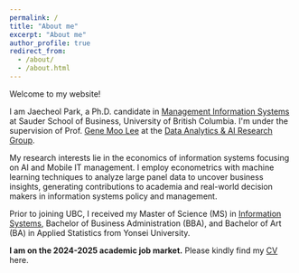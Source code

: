 ```yaml
---
permalink: /
title: "About me"
excerpt: "About me"
author_profile: true
redirect_from: 
  - /about/
  - /about.html
---
```


Welcome to my website! 

I am Jaecheol Park, a Ph.D. candidate in [Management Information Systems](https://www.sauder.ubc.ca/programs/phd/phd-business-administration/specializations/management-information-systems) at Sauder School of Business, University of British Columbia. I'm under the supervision of Prof. [Gene Moo Lee](https://blogs.ubc.ca/genemoolee/) at the [Data Analytics & AI Research Group](https://blogs.ubc.ca/analyticsailab/). 

My research interests lie in the economics of information systems focusing on AI and Mobile IT management. I employ econometrics with machine learning techniques to analyze large panel data to uncover business insights, generating contributions to academia and real-world decision makers in information systems policy and management.

Prior to joining UBC, I received my Master of Science (MS) in [Information Systems](https://sites.google.com/site/isatyonsei/%EB%A9%94%EC%9D%B8%ED%99%94%EB%A9%B4), Bachelor of Business Administration (BBA), and Bachelor of Art (BA) in Applied Statistics from Yonsei University.

**I am on the 2024-2025 academic job market.** Please kindly find my [CV](https://jaecheol-park.github.io/files/Jaecheol_Park_CV_website.pdf) here.
